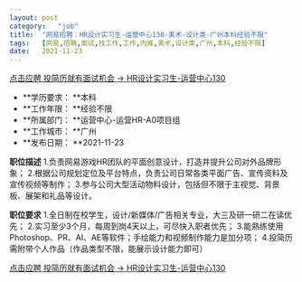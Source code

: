 ```yaml
---
layout:	post
category:	"job"
title:	"网易招聘：HR设计实习生-运营中心130-美术-设计类-广州本科经验不限"
tags:	[网易,招聘,面试,找工作,工作,内推,美术,设计类,广州,本科,经验不限]
date:	2021-11-23
---
```


[点击应聘 投简历就有面试机会 -> HR设计实习生-运营中心130](http://mobile.bole.netease.com/bole/boleDetail?id=34845&employeeId=346f03c3cda5f04c&key=all)



- **学历要求： **本科
- **工作年限： **经验不限
- **所属部门： **运营中心-运营HR-A0项目组
- **工作城市： **广州
- **发布日期： **2021-11-23



**职位描述**
1.负责网易游戏HR团队的平面创意设计，打造并提升公司对外品牌形象；
2.根据公司规划定位及平台特点，负责公司日常各类平面广告、宣传资料及宣传视频等制作；
3.参与公司大型活动物料设计，包括但不限于主视觉、背景板、展架和礼品等设计。



**职位要求**
1.全日制在校学生，设计/新媒体/广告相关专业，大三及研一研二在读优先；
2.实习至少3个月，每周到岗4天以上，可尽快入职者优先；
3.能熟练使用Photoshop、PR、AI、AE等软件；手绘能力和视频制作能力是加分项；
4.投简历需附带个人作品（作品类型不限，能展示设计能力即可）



[点击应聘 投简历就有面试机会 -> HR设计实习生-运营中心130](http://mobile.bole.netease.com/bole/boleDetail?id=34845&employeeId=346f03c3cda5f04c&key=all)
